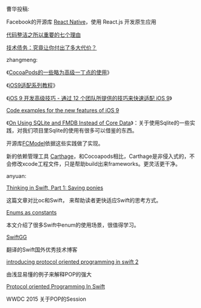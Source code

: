 曹华投稿:

Facebook的开源库 [React Native](http://facebook.github.io/react-native/)，使用 React.js 开发原生应用 


[代码整洁之所以重要的七个理由](http://blog.jobbole.com/61312/)


[技术债务：究竟让你付出了多大代价？](http://blog.jobbole.com/25137/)

zhangmeng:

《[CocoaPods的一些略为高级一丁点的使用](http://supermao.cn/cocoapodsde-xie-lue-wei-gao-ji-ding-dian-de-shi-yong/)》

《[iOS9适配系列教程](https://github.com/ChenYilong/iOS9AdaptationTips)》

《[iOS 9 开发高级技巧 - 通过 12 个团队所提供的技巧来快速适配 iOS 9](https://realm.io/cn/news/tips-for-ios-9-development/)》

[Code examples for the new features of iOS 9](https://github.com/shu223/iOS-9-Sampler)

《[On Using SQLite and FMDB Instead of Core Data](https://www.objc.io/issues/4-core-data/SQLite-instead-of-core-data/)》：关于使用Sqlite的一些实践，对我们项目里Sqlite的使用有很多可以借鉴的东西。

开源库[FCModel](https://github.com/marcoarment/FCModel)依据这些实践做了实现。

新的依赖管理工具 [Carthage](https://github.com/Carthage/Carthage)，和Cocoapods相比，Carthage是非侵入式的，不会修改xcode工程文件，只是帮助build出来frameworks。更灵活更干净。

anyuan:

[Thinking in Swift, Part 1: Saving ponies](http://alisoftware.github.io/swift/2015/09/06/thinking-in-swift-1/)

这篇文章对比oc和Swift， 来帮助读者更快适应Swift的思考方式。

[Enums as constants](http://alisoftware.github.io/swift/enum/constants/2015/07/19/enums-as-constants/)

本文介绍了很多Swift中enum的使用场景，很值得学习。

[SwiftGG](http://swift.gg/)

翻译的Swift国外优秀技术博客


[introducing protocol oriented programming in swift 2](http://www.raywenderlich.com/109156/introducing-protocol-oriented-programming-in-swift-2)

由浅显易懂的例子来解释POP的强大

[Protocol oriented Programming In Swift](https://developer.apple.com/videos/wwdc/2015/?id=408)

WWDC 2015 关于POP的Session

